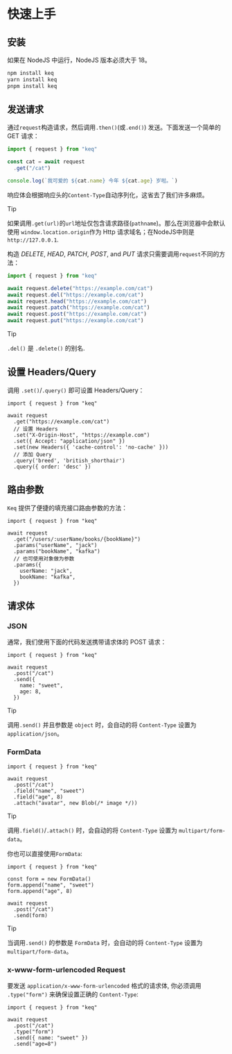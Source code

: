 # 快速上手

## 安装

如果在 NodeJS 中运行，NodeJS 版本必须大于 18。

```bash
npm install keq
yarn install keq
pnpm install keq
```

## 发送请求

通过`request`构造请求，然后调用`.then()`(或`.end()`) 发送。下面发送一个简单的 GET 请求：

<!-- prettier-ignore -->
```typescript
import { request } from "keq"

const cat = await request
  .get("/cat")

console.log(`我可爱的 ${cat.name} 今年 ${cat.age} 岁啦。`)
```

响应体会根据响应头的`Content-Type`自动序列化，这省去了我们许多麻烦。

<!-- prettier-ignore -->
> [!TIP]
> 如果调用`.get(url)`的`url`地址仅包含请求路径(`pathname`)。那么在浏览器中会默认使用 `window.location.origin`作为 Http 请求域名；在NodeJS中则是 `http://127.0.0.1`.

构造 _DELETE_, _HEAD_, _PATCH_, _POST_, and _PUT_ 请求只需要调用`request`不同的方法：

<!-- prettier-ignore -->
```typescript
import { request } from "keq"

await request.delete("https://example.com/cat")
await request.del("https://example.com/cat")
await request.head("https://example.com/cat")
await request.patch("https://example.com/cat")
await request.post("https://example.com/cat")
await request.put("https://example.com/cat")
```

<!-- prettier-ignore -->
> [!TIP]
> `.del()` 是 `.delete()` 的别名.

## 设置 Headers/Query

调用 `.set()`/`.query()` 即可设置 Headers/Query：

<!-- prettier-ignore -->
```typescript{6-8,10-11}
import { request } from "keq"

await request
  .get("https://example.com/cat")
  // 设置 Headers
  .set("X-Origin-Host", "https://example.com")
  .set({ Accept: "application/json" })
  .set(new Headers({ 'cache-control': 'no-cache' }))
  // 添加 Query
  .query('breed', 'british_shorthair')
  .query({ order: 'desc' })
```

## 路由参数

`Keq` 提供了便捷的填充接口路由参数的方法：

<!-- prettier-ignore -->
```typescript{6-7,9-12}
import { request } from "keq"

await request
  .get("/users/:userName/books/{bookName}")
  .params("userName", "jack")
  .params("bookName", "kafka")
  // 也可使用对象做为参数
  .params({
    userName: "jack",
    bookName: "kafka",
  })
```

## 请求体

### JSON

通常，我们使用下面的代码发送携带请求体的 POST 请求：

<!-- prettier-ignore -->
```typescript{5-8}
import { request } from "keq"

await request
  .post("/cat")
  .send({
    name: "sweet",
    age: 8,
  })
```

<!-- prettier-ignore -->
> [!TIP]
> 调用`.send()` 并且参数是 `object` 时，会自动的将 `Content-Type` 设置为 `application/json`。

### FormData

<!-- prettier-ignore -->
```typescript{5-7}
import { request } from "keq"

await request
  .post("/cat")
  .field("name", "sweet")
  .field("age", 8)
  .attach("avatar", new Blob(/* image */))
```

<!-- prettier-ignore -->
> [!TIP]
> 调用`.field()`/`.attach()` 时，会自动的将 `Content-Type` 设置为 `multipart/form-data`。

你也可以直接使用`FormData`:

<!-- prettier-ignore -->
```typescript{3-5,9}
import { request } from "keq"

const form = new FormData()
form.append("name", "sweet")
form.append("age", 8)

await request
  .post("/cat")
  .send(form)
```

<!-- prettier-ignore -->
> [!TIP]
> 当调用`.send()` 的参数是 `FormData` 时，会自动的将 `Content-Type` 设置为 `multipart/form-data`。

### x-www-form-urlencoded Request

要发送 `application/x-www-form-urlencoded` 格式的请求体, 你必须调用 `.type("form")` 来确保设置正确的 `Content-Type`:

<!-- prettier-ignore -->
```typescript{5-7}
import { request } from "keq"

await request
  .post("/cat")
  .type("form")
  .send({ name: "sweet" })
  .send("age=8")
```
